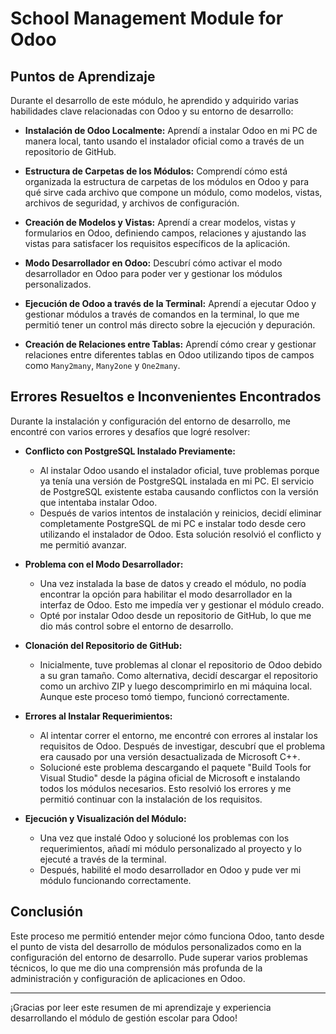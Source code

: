 # School Management Module for Odoo

## Puntos de Aprendizaje

Durante el desarrollo de este módulo, he aprendido y adquirido varias habilidades clave relacionadas con Odoo y su entorno de desarrollo:

- **Instalación de Odoo Localmente:** Aprendí a instalar Odoo en mi PC de manera local, tanto usando el instalador oficial como a través de un repositorio de GitHub.
  
- **Estructura de Carpetas de los Módulos:** Comprendí cómo está organizada la estructura de carpetas de los módulos en Odoo y para qué sirve cada archivo que compone un módulo, como modelos, vistas, archivos de seguridad, y archivos de configuración.
  
- **Creación de Modelos y Vistas:** Aprendí a crear modelos, vistas y formularios en Odoo, definiendo campos, relaciones y ajustando las vistas para satisfacer los requisitos específicos de la aplicación.

- **Modo Desarrollador en Odoo:** Descubrí cómo activar el modo desarrollador en Odoo para poder ver y gestionar los módulos personalizados.

- **Ejecución de Odoo a través de la Terminal:** Aprendí a ejecutar Odoo y gestionar módulos a través de comandos en la terminal, lo que me permitió tener un control más directo sobre la ejecución y depuración.

- **Creación de Relaciones entre Tablas:** Aprendí cómo crear y gestionar relaciones entre diferentes tablas en Odoo utilizando tipos de campos como `Many2many`, `Many2one` y `One2many`.

## Errores Resueltos e Inconvenientes Encontrados

Durante la instalación y configuración del entorno de desarrollo, me encontré con varios errores y desafíos que logré resolver:

- **Conflicto con PostgreSQL Instalado Previamente:**
  - Al instalar Odoo usando el instalador oficial, tuve problemas porque ya tenía una versión de PostgreSQL instalada en mi PC. El servicio de PostgreSQL existente estaba causando conflictos con la versión que intentaba instalar Odoo.
  - Después de varios intentos de instalación y reinicios, decidí eliminar completamente PostgreSQL de mi PC e instalar todo desde cero utilizando el instalador de Odoo. Esta solución resolvió el conflicto y me permitió avanzar.

- **Problema con el Modo Desarrollador:**
  - Una vez instalada la base de datos y creado el módulo, no podía encontrar la opción para habilitar el modo desarrollador en la interfaz de Odoo. Esto me impedía ver y gestionar el módulo creado.
  - Opté por instalar Odoo desde un repositorio de GitHub, lo que me dio más control sobre el entorno de desarrollo.

- **Clonación del Repositorio de GitHub:**
  - Inicialmente, tuve problemas al clonar el repositorio de Odoo debido a su gran tamaño. Como alternativa, decidí descargar el repositorio como un archivo ZIP y luego descomprimirlo en mi máquina local. Aunque este proceso tomó tiempo, funcionó correctamente.

- **Errores al Instalar Requerimientos:**
  - Al intentar correr el entorno, me encontré con errores al instalar los requisitos de Odoo. Después de investigar, descubrí que el problema era causado por una versión desactualizada de Microsoft C++.
  - Solucioné este problema descargando el paquete "Build Tools for Visual Studio" desde la página oficial de Microsoft e instalando todos los módulos necesarios. Esto resolvió los errores y me permitió continuar con la instalación de los requisitos.

- **Ejecución y Visualización del Módulo:**
  - Una vez que instalé Odoo y solucioné los problemas con los requerimientos, añadí mi módulo personalizado al proyecto y lo ejecuté a través de la terminal.
  - Después, habilité el modo desarrollador en Odoo y pude ver mi módulo funcionando correctamente.

## Conclusión

Este proceso me permitió entender mejor cómo funciona Odoo, tanto desde el punto de vista del desarrollo de módulos personalizados como en la configuración del entorno de desarrollo. Pude superar varios problemas técnicos, lo que me dio una comprensión más profunda de la administración y configuración de aplicaciones en Odoo.

---

¡Gracias por leer este resumen de mi aprendizaje y experiencia desarrollando el módulo de gestión escolar para Odoo!
